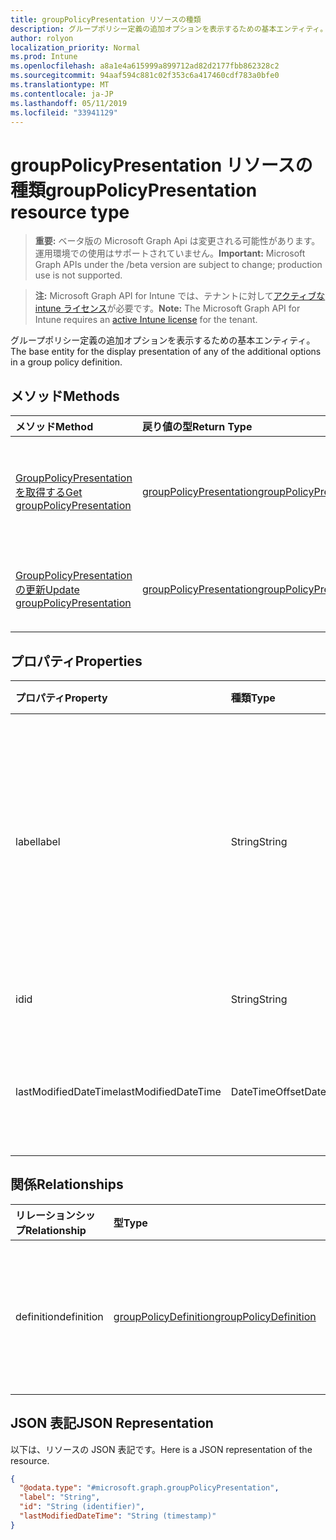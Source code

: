 ```yaml
---
title: groupPolicyPresentation リソースの種類
description: グループポリシー定義の追加オプションを表示するための基本エンティティ。
author: rolyon
localization_priority: Normal
ms.prod: Intune
ms.openlocfilehash: a8a1e4a615999a899712ad82d2177fbb862328c2
ms.sourcegitcommit: 94aaf594c881c02f353c6a417460cdf783a0bfe0
ms.translationtype: MT
ms.contentlocale: ja-JP
ms.lasthandoff: 05/11/2019
ms.locfileid: "33941129"
---
```

# <a name="grouppolicypresentation-resource-type"></a><span data-ttu-id="2db1f-103">groupPolicyPresentation リソースの種類</span><span class="sxs-lookup"><span data-stu-id="2db1f-103">groupPolicyPresentation resource type</span></span>

> <span data-ttu-id="2db1f-104">**重要:** ベータ版の Microsoft Graph Api は変更される可能性があります。運用環境での使用はサポートされていません。</span><span class="sxs-lookup"><span data-stu-id="2db1f-104">**Important:** Microsoft Graph APIs under the /beta version are subject to change; production use is not supported.</span></span>

> <span data-ttu-id="2db1f-105">**注:** Microsoft Graph API for Intune では、テナントに対して[アクティブな intune ライセンス](https://go.microsoft.com/fwlink/?linkid=839381)が必要です。</span><span class="sxs-lookup"><span data-stu-id="2db1f-105">**Note:** The Microsoft Graph API for Intune requires an [active Intune license](https://go.microsoft.com/fwlink/?linkid=839381) for the tenant.</span></span>

<span data-ttu-id="2db1f-106">グループポリシー定義の追加オプションを表示するための基本エンティティ。</span><span class="sxs-lookup"><span data-stu-id="2db1f-106">The base entity for the display presentation of any of the additional options in a group policy definition.</span></span>

## <a name="methods"></a><span data-ttu-id="2db1f-107">メソッド</span><span class="sxs-lookup"><span data-stu-id="2db1f-107">Methods</span></span>
|<span data-ttu-id="2db1f-108">メソッド</span><span class="sxs-lookup"><span data-stu-id="2db1f-108">Method</span></span>|<span data-ttu-id="2db1f-109">戻り値の型</span><span class="sxs-lookup"><span data-stu-id="2db1f-109">Return Type</span></span>|<span data-ttu-id="2db1f-110">説明</span><span class="sxs-lookup"><span data-stu-id="2db1f-110">Description</span></span>|
|:---|:---|:---|
|[<span data-ttu-id="2db1f-111">GroupPolicyPresentation を取得する</span><span class="sxs-lookup"><span data-stu-id="2db1f-111">Get groupPolicyPresentation</span></span>](../api/intune-grouppolicy-grouppolicypresentation-get.md)|[<span data-ttu-id="2db1f-112">groupPolicyPresentation</span><span class="sxs-lookup"><span data-stu-id="2db1f-112">groupPolicyPresentation</span></span>](../resources/intune-grouppolicy-grouppolicypresentation.md)|<span data-ttu-id="2db1f-113">[GroupPolicyPresentation](../resources/intune-grouppolicy-grouppolicypresentation.md)オブジェクトのプロパティとリレーションシップを読み取ります。</span><span class="sxs-lookup"><span data-stu-id="2db1f-113">Read properties and relationships of the [groupPolicyPresentation](../resources/intune-grouppolicy-grouppolicypresentation.md) object.</span></span>|
|[<span data-ttu-id="2db1f-114">GroupPolicyPresentation の更新</span><span class="sxs-lookup"><span data-stu-id="2db1f-114">Update groupPolicyPresentation</span></span>](../api/intune-grouppolicy-grouppolicypresentation-update.md)|[<span data-ttu-id="2db1f-115">groupPolicyPresentation</span><span class="sxs-lookup"><span data-stu-id="2db1f-115">groupPolicyPresentation</span></span>](../resources/intune-grouppolicy-grouppolicypresentation.md)|<span data-ttu-id="2db1f-116">[GroupPolicyPresentation](../resources/intune-grouppolicy-grouppolicypresentation.md)オブジェクトのプロパティを更新します。</span><span class="sxs-lookup"><span data-stu-id="2db1f-116">Update the properties of a [groupPolicyPresentation](../resources/intune-grouppolicy-grouppolicypresentation.md) object.</span></span>|

## <a name="properties"></a><span data-ttu-id="2db1f-117">プロパティ</span><span class="sxs-lookup"><span data-stu-id="2db1f-117">Properties</span></span>
|<span data-ttu-id="2db1f-118">プロパティ</span><span class="sxs-lookup"><span data-stu-id="2db1f-118">Property</span></span>|<span data-ttu-id="2db1f-119">種類</span><span class="sxs-lookup"><span data-stu-id="2db1f-119">Type</span></span>|<span data-ttu-id="2db1f-120">説明</span><span class="sxs-lookup"><span data-stu-id="2db1f-120">Description</span></span>|
|:---|:---|:---|
|<span data-ttu-id="2db1f-121">label</span><span class="sxs-lookup"><span data-stu-id="2db1f-121">label</span></span>|<span data-ttu-id="2db1f-122">String</span><span class="sxs-lookup"><span data-stu-id="2db1f-122">String</span></span>|<span data-ttu-id="2db1f-123">任意のプレゼンテーションエンティティのローカライズされたテキストラベル。</span><span class="sxs-lookup"><span data-stu-id="2db1f-123">Localized text label for any presentation entity.</span></span> <span data-ttu-id="2db1f-124">既定値は空白です。</span><span class="sxs-lookup"><span data-stu-id="2db1f-124">The default value is empty.</span></span>|
|<span data-ttu-id="2db1f-125">id</span><span class="sxs-lookup"><span data-stu-id="2db1f-125">id</span></span>|<span data-ttu-id="2db1f-126">String</span><span class="sxs-lookup"><span data-stu-id="2db1f-126">String</span></span>|<span data-ttu-id="2db1f-127">エンティティのキー。</span><span class="sxs-lookup"><span data-stu-id="2db1f-127">Key of the entity.</span></span>|
|<span data-ttu-id="2db1f-128">lastModifiedDateTime</span><span class="sxs-lookup"><span data-stu-id="2db1f-128">lastModifiedDateTime</span></span>|<span data-ttu-id="2db1f-129">DateTimeOffset</span><span class="sxs-lookup"><span data-stu-id="2db1f-129">DateTimeOffset</span></span>|<span data-ttu-id="2db1f-130">エンティティが最後に変更された日付と時刻。</span><span class="sxs-lookup"><span data-stu-id="2db1f-130">The date and time the entity was last modified.</span></span>|

## <a name="relationships"></a><span data-ttu-id="2db1f-131">関係</span><span class="sxs-lookup"><span data-stu-id="2db1f-131">Relationships</span></span>
|<span data-ttu-id="2db1f-132">リレーションシップ</span><span class="sxs-lookup"><span data-stu-id="2db1f-132">Relationship</span></span>|<span data-ttu-id="2db1f-133">型</span><span class="sxs-lookup"><span data-stu-id="2db1f-133">Type</span></span>|<span data-ttu-id="2db1f-134">説明</span><span class="sxs-lookup"><span data-stu-id="2db1f-134">Description</span></span>|
|:---|:---|:---|
|<span data-ttu-id="2db1f-135">definition</span><span class="sxs-lookup"><span data-stu-id="2db1f-135">definition</span></span>|[<span data-ttu-id="2db1f-136">groupPolicyDefinition</span><span class="sxs-lookup"><span data-stu-id="2db1f-136">groupPolicyDefinition</span></span>](../resources/intune-grouppolicy-grouppolicydefinition.md)|<span data-ttu-id="2db1f-137">プレゼンテーションに関連付けられたグループポリシーの定義。</span><span class="sxs-lookup"><span data-stu-id="2db1f-137">The group policy definition associated with the presentation.</span></span>|

## <a name="json-representation"></a><span data-ttu-id="2db1f-138">JSON 表記</span><span class="sxs-lookup"><span data-stu-id="2db1f-138">JSON Representation</span></span>
<span data-ttu-id="2db1f-139">以下は、リソースの JSON 表記です。</span><span class="sxs-lookup"><span data-stu-id="2db1f-139">Here is a JSON representation of the resource.</span></span>
<!-- {
  "blockType": "resource",
  "keyProperty": "id",
  "@odata.type": "microsoft.graph.groupPolicyPresentation"
}
-->
``` json
{
  "@odata.type": "#microsoft.graph.groupPolicyPresentation",
  "label": "String",
  "id": "String (identifier)",
  "lastModifiedDateTime": "String (timestamp)"
}
```





